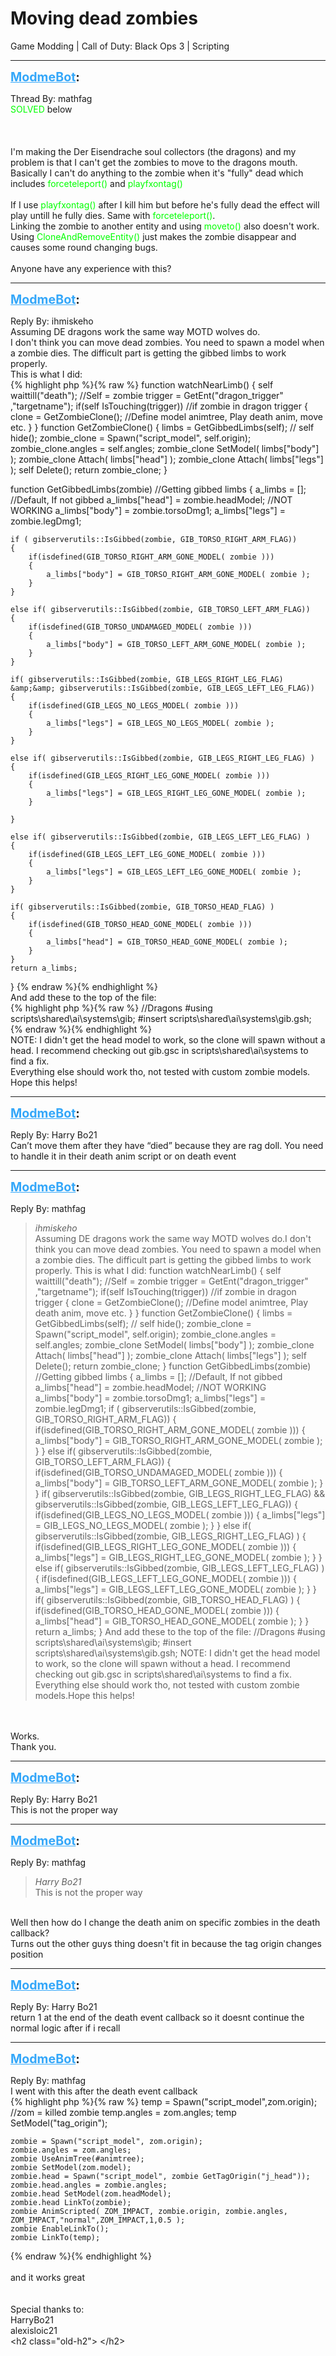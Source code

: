 # Moving dead zombies
Game Modding | Call of Duty: Black Ops 3 | Scripting

---
<strong style="font-size: 1.4em;"><span style="text-decoration: underline;text-decoration-color: #34a7f9;"><span style="color:#34a7f9;">ModmeBot</span></span>:</strong>

<p>Thread By: mathfag<br /><span style="color:#00ff00;">SOLVED</span> below<br /> <br /> <br /> <br />I&#39;m making the Der Eisendrache soul collectors (the dragons) and my problem is that I can&#39;t get the zombies to move to the dragons mouth.<br />Basically I can&#39;t do anything to the zombie when it&#39;s &quot;fully&quot; dead which includes <span style="color:#00ff00;">forceteleport()</span> and <span style="color:#00ff00;">playfxontag()</span><br /> <br />If I use <span style="color:#00ff00;">playfxontag()</span> after I kill him but before he&#39;s fully dead the effect will play untill he fully dies. Same with <span style="color:#00ff00;">forceteleport()</span>.<br />Linking the zombie to another entity and using <span style="color:#00ff00;">moveto()</span> also doesn&#39;t work.<br />Using <span style="color:#00ff00;">CloneAndRemoveEntity()</span> just makes the zombie disappear and causes some round changing bugs.<br /> <br />Anyone have any experience with this?</p>

---
<strong style="font-size: 1.4em;"><span style="text-decoration: underline;text-decoration-color: #34a7f9;"><span style="color:#34a7f9;">ModmeBot</span></span>:</strong>

<p>Reply By: ihmiskeho<br />Assuming DE dragons work the same way MOTD wolves do.<br />I don&#39;t think you can move dead zombies. You need to spawn a model when a zombie dies. The difficult part is getting the gibbed limbs to work properly. <br />This is what I did:<br />{% highlight php %}{% raw %}
function watchNearLimb()
{
    self waittill("death");        //Self = zombie
    trigger = GetEnt("dragon_trigger" ,"targetname");
    if(self IsTouching(trigger))        //if zombie in dragon trigger
    {
        clone = GetZombieClone();
        //Define model animtree, Play death anim, move etc.
    }
}
function GetZombieClone()
{
    limbs = GetGibbedLimbs(self);
    // self hide();
    zombie_clone = Spawn("script_model", self.origin);
    zombie_clone.angles = self.angles;
    zombie_clone SetModel( limbs["body"] );
    zombie_clone Attach( limbs["head"] );
    zombie_clone Attach( limbs["legs"] );
    self Delete();
    return zombie_clone;
}

function GetGibbedLimbs(zombie)        //Getting gibbed limbs
{
    a_limbs = [];
    //Default, If not gibbed
    a_limbs["head"] = zombie.headModel;        //NOT WORKING
    a_limbs["body"] = zombie.torsoDmg1;
    a_limbs["legs"] = zombie.legDmg1;

    if ( gibserverutils::IsGibbed(zombie, GIB_TORSO_RIGHT_ARM_FLAG))
    {
        if(isdefined(GIB_TORSO_RIGHT_ARM_GONE_MODEL( zombie )))
        {
            a_limbs["body"] = GIB_TORSO_RIGHT_ARM_GONE_MODEL( zombie );
        }
    }

    else if( gibserverutils::IsGibbed(zombie, GIB_TORSO_LEFT_ARM_FLAG))
    {
        if(isdefined(GIB_TORSO_UNDAMAGED_MODEL( zombie )))
        {
            a_limbs["body"] = GIB_TORSO_LEFT_ARM_GONE_MODEL( zombie );
        }
    }

    if( gibserverutils::IsGibbed(zombie, GIB_LEGS_RIGHT_LEG_FLAG) &amp;&amp; gibserverutils::IsGibbed(zombie, GIB_LEGS_LEFT_LEG_FLAG))
    {
        if(isdefined(GIB_LEGS_NO_LEGS_MODEL( zombie )))
        {
            a_limbs["legs"] = GIB_LEGS_NO_LEGS_MODEL( zombie );
        }
    }

    else if( gibserverutils::IsGibbed(zombie, GIB_LEGS_RIGHT_LEG_FLAG) )
    {
        if(isdefined(GIB_LEGS_RIGHT_LEG_GONE_MODEL( zombie )))
        {
            a_limbs["legs"] = GIB_LEGS_RIGHT_LEG_GONE_MODEL( zombie );
        }
        
    }

    else if( gibserverutils::IsGibbed(zombie, GIB_LEGS_LEFT_LEG_FLAG) )
    {
        if(isdefined(GIB_LEGS_LEFT_LEG_GONE_MODEL( zombie )))
        {
            a_limbs["legs"] = GIB_LEGS_LEFT_LEG_GONE_MODEL( zombie );
        }
    }

    if( gibserverutils::IsGibbed(zombie, GIB_TORSO_HEAD_FLAG) )
    {
        if(isdefined(GIB_TORSO_HEAD_GONE_MODEL( zombie )))
        {
            a_limbs["head"] = GIB_TORSO_HEAD_GONE_MODEL( zombie );
        }
    }
    return a_limbs;
}
{% endraw %}{% endhighlight %}
<br />And add these to the top of the file:<br />{% highlight php %}{% raw %}
//Dragons
#using scripts\shared\ai\systems\gib;
#insert scripts\shared\ai\systems\gib.gsh;
{% endraw %}{% endhighlight %}
<br />NOTE: I didn&#39;t get the head model to work, so the clone will spawn without a head. I recommend checking out gib.gsc in scripts\shared\ai\systems to find a fix.<br />Everything else should work tho, not tested with custom zombie models.<br />Hope this helps!</p>

---
<strong style="font-size: 1.4em;"><span style="text-decoration: underline;text-decoration-color: #34a7f9;"><span style="color:#34a7f9;">ModmeBot</span></span>:</strong>

<p>Reply By: Harry Bo21<br />Can’t move them after they have “died” because they are rag doll. You need to handle it in their death anim script or on death event</p>

---
<strong style="font-size: 1.4em;"><span style="text-decoration: underline;text-decoration-color: #34a7f9;"><span style="color:#34a7f9;">ModmeBot</span></span>:</strong>

<p>Reply By: mathfag<br /><blockquote><em>ihmiskeho</em><br />Assuming DE dragons work the same way MOTD wolves do.I don&#39;t think you can move dead zombies. You need to spawn a model when a zombie dies. The difficult part is getting the gibbed limbs to work properly. This is what I did: function watchNearLimb() { self waittill(&quot;death&quot;); //Self = zombie trigger = GetEnt(&quot;dragon_trigger&quot; ,&quot;targetname&quot;); if(self IsTouching(trigger)) //if zombie in dragon trigger { clone = GetZombieClone(); //Define model animtree, Play death anim, move etc. } } function GetZombieClone() { limbs = GetGibbedLimbs(self); // self hide(); zombie_clone = Spawn(&quot;script_model&quot;, self.origin); zombie_clone.angles = self.angles; zombie_clone SetModel( limbs[&quot;body&quot;] ); zombie_clone Attach( limbs[&quot;head&quot;] ); zombie_clone Attach( limbs[&quot;legs&quot;] ); self Delete(); return zombie_clone; } function GetGibbedLimbs(zombie) //Getting gibbed limbs { a_limbs = []; //Default, If not gibbed a_limbs[&quot;head&quot;] = zombie.headModel; //NOT WORKING a_limbs[&quot;body&quot;] = zombie.torsoDmg1; a_limbs[&quot;legs&quot;] = zombie.legDmg1; if ( gibserverutils::IsGibbed(zombie, GIB_TORSO_RIGHT_ARM_FLAG)) { if(isdefined(GIB_TORSO_RIGHT_ARM_GONE_MODEL( zombie ))) { a_limbs[&quot;body&quot;] = GIB_TORSO_RIGHT_ARM_GONE_MODEL( zombie ); } } else if( gibserverutils::IsGibbed(zombie, GIB_TORSO_LEFT_ARM_FLAG)) { if(isdefined(GIB_TORSO_UNDAMAGED_MODEL( zombie ))) { a_limbs[&quot;body&quot;] = GIB_TORSO_LEFT_ARM_GONE_MODEL( zombie ); } } if( gibserverutils::IsGibbed(zombie, GIB_LEGS_RIGHT_LEG_FLAG) &amp;&amp; gibserverutils::IsGibbed(zombie, GIB_LEGS_LEFT_LEG_FLAG)) { if(isdefined(GIB_LEGS_NO_LEGS_MODEL( zombie ))) { a_limbs[&quot;legs&quot;] = GIB_LEGS_NO_LEGS_MODEL( zombie ); } } else if( gibserverutils::IsGibbed(zombie, GIB_LEGS_RIGHT_LEG_FLAG) ) { if(isdefined(GIB_LEGS_RIGHT_LEG_GONE_MODEL( zombie ))) { a_limbs[&quot;legs&quot;] = GIB_LEGS_RIGHT_LEG_GONE_MODEL( zombie ); } } else if( gibserverutils::IsGibbed(zombie, GIB_LEGS_LEFT_LEG_FLAG) ) { if(isdefined(GIB_LEGS_LEFT_LEG_GONE_MODEL( zombie ))) { a_limbs[&quot;legs&quot;] = GIB_LEGS_LEFT_LEG_GONE_MODEL( zombie ); } } if( gibserverutils::IsGibbed(zombie, GIB_TORSO_HEAD_FLAG) ) { if(isdefined(GIB_TORSO_HEAD_GONE_MODEL( zombie ))) { a_limbs[&quot;head&quot;] = GIB_TORSO_HEAD_GONE_MODEL( zombie ); } } return a_limbs; } And add these to the top of the file: //Dragons #using scripts\shared\ai\systems\gib; #insert scripts\shared\ai\systems\gib.gsh; NOTE: I didn&#39;t get the head model to work, so the clone will spawn without a head. I recommend checking out gib.gsc in scripts\shared\ai\systems to find a fix. Everything else should work tho, not tested with custom zombie models.Hope this helps!</blockquote><br /> <br />Works.<br />Thank you.</p>

---
<strong style="font-size: 1.4em;"><span style="text-decoration: underline;text-decoration-color: #34a7f9;"><span style="color:#34a7f9;">ModmeBot</span></span>:</strong>

<p>Reply By: Harry Bo21<br />This is not the proper way</p>

---
<strong style="font-size: 1.4em;"><span style="text-decoration: underline;text-decoration-color: #34a7f9;"><span style="color:#34a7f9;">ModmeBot</span></span>:</strong>

<p>Reply By: mathfag<br /><blockquote><em>Harry Bo21</em><br />This is not the proper way</blockquote><br /> Well then how do I change the death anim on specific zombies in the death callback?<br />Turns out the other guys thing doesn&#39;t fit in because the tag origin changes position</p>

---
<strong style="font-size: 1.4em;"><span style="text-decoration: underline;text-decoration-color: #34a7f9;"><span style="color:#34a7f9;">ModmeBot</span></span>:</strong>

<p>Reply By: Harry Bo21<br />return 1 at the end of the death event callback so it doesnt continue the normal logic after if i recall</p>

---
<strong style="font-size: 1.4em;"><span style="text-decoration: underline;text-decoration-color: #34a7f9;"><span style="color:#34a7f9;">ModmeBot</span></span>:</strong>

<p>Reply By: mathfag<br />I went with this after the death event callback<br />{% highlight php %}{% raw %}
temp = Spawn("script_model",zom.origin); //zom = killed zombie
temp.angles = zom.angles;
temp SetModel("tag_origin");


	zombie = Spawn("script_model", zom.origin);
	zombie.angles = zom.angles;
	zombie UseAnimTree(#animtree);
	zombie SetModel(zom.model);
	zombie.head = Spawn("script_model", zombie GetTagOrigin("j_head"));
	zombie.head.angles = zombie.angles;
	zombie.head SetModel(zom.headModel);
	zombie.head LinkTo(zombie);
	zombie AnimScripted( ZOM_IMPACT, zombie.origin, zombie.angles, ZOM_IMPACT,"normal",ZOM_IMPACT,1,0.5 );
	zombie EnableLinkTo();
	zombie LinkTo(temp);
{% endraw %}{% endhighlight %}
 <br /> <br />and it works great<br /> <br /> <br />Special thanks to:<br />HarryBo21<br />alexisloic21<br />&lt;h2 class=&quot;old-h2&quot;&gt; &lt;/h2&gt;</p>
